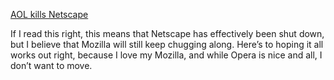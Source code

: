 [AOL kills Netscape][1]

If I read this right, this means that Netscape has effectively been shut down, but I believe that Mozilla will still keep chugging along. Here’s to hoping it all works out right, because I love my Mozilla, and while Opera is nice and all, I don’t want to move.

 [1]: http://www.theregister.co.uk/content/4/31765.html "AOL kills Netscape"